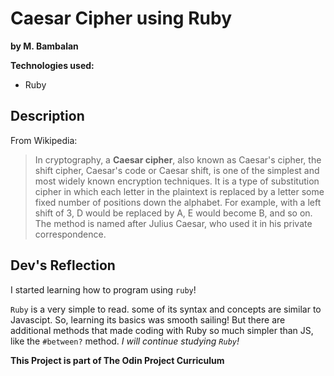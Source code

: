 # Caesar Cipher using Ruby
**by M. Bambalan**

**Technologies used:**
- Ruby

## Description
From Wikipedia:
> In cryptography, a **Caesar cipher**, also known as Caesar's cipher, the shift cipher, Caesar's code or Caesar shift, is one of the simplest and most widely known encryption techniques. It is a type of substitution cipher in which each letter in the plaintext is replaced by a letter some fixed number of positions down the alphabet. For example, with a left shift of 3, D would be replaced by A, E would become B, and so on. The method is named after Julius Caesar, who used it in his private correspondence.

## Dev's Reflection
I started learning how to program using `ruby`! 

`Ruby` is a very simple to read. some of its syntax and concepts are similar to Javascipt. So, learning its basics was smooth sailing! But there are additional methods that made coding with Ruby so much simpler than JS, like the `#between?` method. *I will continue studying `Ruby`!*


**This Project is part of The Odin Project Curriculum**